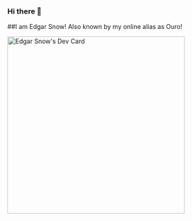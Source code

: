 ### Hi there 👋
##I am Edgar Snow! Also known by my online alias as Ouro!

<a href="https://app.daily.dev/ouro"><img src="https://api.daily.dev/devcards/d169f99fd5f4462db77acd366df36dfa.png?r=2l5" width="400" alt="Edgar Snow's Dev Card"/></a>
<!--
**EdgarSnow75/EdgarSnow75** is a ✨ _special_ ✨ repository because its `README.md` (this file) appears on your GitHub profile.

Here are some ideas to get you started:

- 🔭 I’m currently working on ...
- 🌱 I’m currently learning ...
- 👯 I’m looking to collaborate on ...
- 🤔 I’m looking for help with ...
- 💬 Ask me about ...
- 📫 How to reach me: ...
- 😄 Pronouns: ...
- ⚡ Fun fact: ...
-->
